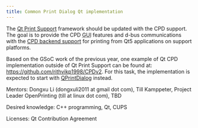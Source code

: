 ```yaml
---
title: Common Print Dialog Qt implementation
---
```


<div>

<p>
The <a href="https://doc.qt.io/qt-5.10/qtprintsupport-index.html" title="https://doc.qt.io/qt-5.10/qtprintsupport-index.html"  rel="nofollow"> Qt Print Support</a> framework should be updated with the CPD support. The goal is to provide the CPD <abbr title="Graphical User Interface">GUI</abbr> features and d-bus communications with the <a href="https://github.com/OpenPrinting/cpdb-libs" title="https://github.com/OpenPrinting/cpdb-libs"  rel="nofollow"> CPD backend support</a> for printing from Qt5 applications on support platforms.
</p>

<p>
Based on the GSoC work of the previous year, one example of Qt CPD implementation outside of Qt Print Support can be found at: <a href="https://github.com/rithvikp1998/CPDv2" title="https://github.com/rithvikp1998/CPDv2"  rel="nofollow">https://github.com/rithvikp1998/CPDv2</a>. For this task, the implementation is expected to start with <a href="https://github.com/openwebos/qt/blob/master/src/gui/dialogs/qprintdialog_unix.cpp" title="https://github.com/openwebos/qt/blob/master/src/gui/dialogs/qprintdialog_unix.cpp"  rel="nofollow">QPrintDialog</a> instead.
</p>

<p>
Mentors: Dongxu Li (dongxuli2011 at gmail dot com), Till Kamppeter, Project Leader OpenPrinting (till at linux dot com), TBD
</p>

<p>
Desired knowledge: C++ programming, Qt, CUPS
</p>

<p>
Licenses: Qt Contribution Agreement
</p>

</div>